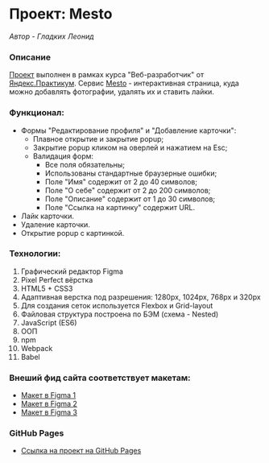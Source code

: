 # Проект: Mesto
*Автор - Гладких Леонид*

### Описание
[Проект](https://leo-gladkikh-2020.github.io/mesto/) выполнен в рамках курса "Веб-разработчик" от [Яндекс.Практикум](https://practicum.yandex.ru/).
Сервис [Mesto](https://leo-gladkikh-2020.github.io/mesto/) - интерактивная страница, куда можно добавлять фотографии, удалять их и ставить лайки.

### Функционал:

- Формы "Редактирование профиля" и "Добавление карточки":
  - Плавное открытие и закрытие popup;
  - Закрытие popup кликом на оверлей и нажатием на Esc;
  - Валидация форм:
    - Все поля обязательны;
    - Использованы стандартные браузерные ошибки;
    - Поле "Имя" содержит от 2 до 40 символов;
    - Поле "О себе" содержит от 2 до 200 символов;
    - Поле "Описание" содержит от 1 до 30 символов;
    - Поле "Ссылка на картинку" содержит URL.
- Лайк карточки.
- Удаление карточки.
- Открытие popup с картинкой.

### Технологии:
1. Графический редактор Figma
2. Pixel Perfect вёрстка
3. HTML5 + CSS3
4. Адаптивная верстка под разрешения: 1280px, 1024px, 768px и 320px
5. Для создания сеток используется Flexbox и Grid-layout
6. Файловая структура построена по БЭМ (схема - Nested)
7. JavaScript (ES6)
8. ООП
9. npm
10. Webpack
11. Babel

### Внеший фид сайта соответствует макетам:
* [Макет в Figma 1](https://www.figma.com/file/2cn9N9jSkmxD84oJik7xL7/JavaScript.-Sprint-4?node-id=0%3A1)
* [Макет в Figma 2](https://www.figma.com/file/bjyvbKKJN2naO0ucURl2Z0/JavaScript.-Sprint-5?node-id=0%3A1)
* [Макет в Figma 3](https://www.figma.com/file/kRVLKwYG3d1HGLvh7JFWRT/JavaScript.-Sprint-6?node-id=0%3A1)

### GitHub Pages
* [Ссылка на проект на GitHub Pages](https://leo-gladkikh-2020.github.io/mesto/)